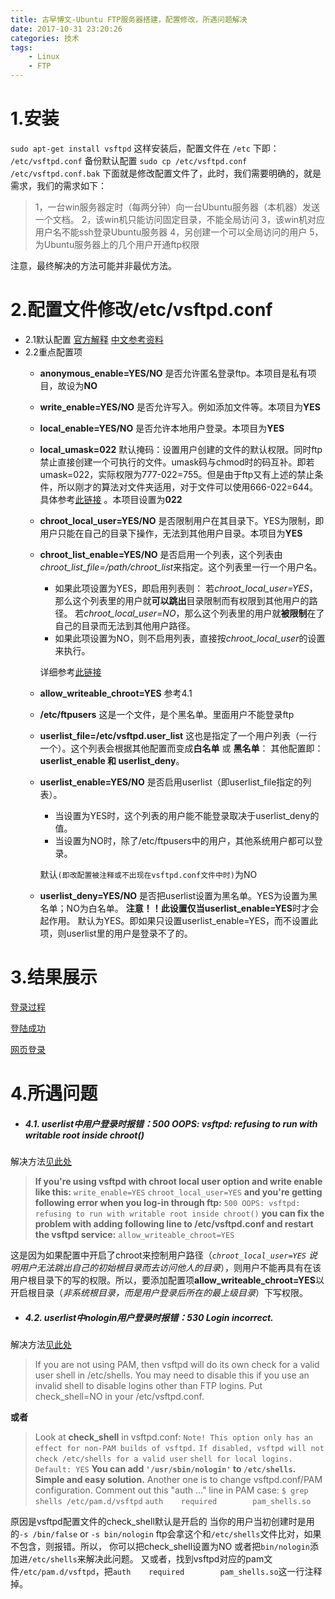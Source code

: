 ```yaml
---
title: 古早博文-Ubuntu FTP服务器搭建，配置修改，所遇问题解决
date: 2017-10-31 23:20:26
categories: 技术
tags:
    - Linux
    - FTP
---
```

# 1.安装
` sudo apt-get install vsftpd `
这样安装后，配置文件在 `/etc` 下即： `/etc/vsftpd.conf`
备份默认配置
`sudo cp /etc/vsftpd.conf /etc/vsftpd.conf.bak`
下面就是修改配置文件了，此时，我们需要明确的，就是需求，我们的需求如下：
>1，一台win服务器定时（每两分钟）向一台Ubuntu服务器（本机器）发送一个文档。
2，该win机只能访问固定目录，不能全局访问
3，该win机对应用户名不能ssh登录Ubuntu服务器
4，另创建一个可以全局访问的用户
5，为Ubuntu服务器上的几个用户开通ftp权限

注意，最终解决的方法可能并非最优方法。

# 2.配置文件修改/etc/vsftpd.conf
- 2.1默认配置
[官方解释](https://security.appspot.com/vsftpd/vsftpd_conf.html)
[中文参考资料](http://os.51cto.com/art/201008/221842_all.htm)
- 2.2重点配置项
  - **anonymous_enable=YES/NO**
是否允许匿名登录ftp。本项目是私有项目，故设为**NO**
  - **write_enable=YES/NO**
是否允许写入。例如添加文件等。本项目为**YES**
  - **local_enable=YES/NO**
是否允许本地用户登录。本项目为**YES**
  - **local_umask=022**
默认掩码：设置用户创建的文件的默认权限。同时ftp禁止直接创建一个可执行的文件。umask码与chmod时的码互补。即若umask=022，实际权限为777-022=755。但是由于ftp又有上述的禁止条件，所以刚才的算法对文件夹适用，对于文件可以使用666-022=644。具体参考[此链接](http://blog.sina.com.cn/s/blog_49fd52cf0100nekk.html) 。本项目设置为**022**
  - **chroot_local_user=YES/NO**
是否限制用户在其目录下。YES为限制，即用户只能在自己的目录下操作，无法到其他用户目录。本项目为**YES**
  - **chroot_list_enable=YES/NO**
是否启用一个列表，这个列表由*chroot_list_file=/path/chroot_list*来指定。这个列表里一行一个用户名。
    - 如果此项设置为YES，即启用列表则：
若*chroot_local_user=YES*，那么这个列表里的用户就**可以跳出**目录限制而有权限到其他用户的路径。
若*chroot_local_user=NO*，那么这个列表里的用户就**被限制**在了自己的目录而无法到其他用户路径。
    - 如果此项设置为NO，则不启用列表，直接按*chroot_local_user*的设置来执行。

    详细参考[此链接](http://blog.csdn.net/bluishglc/article/details/42398811)

  - **allow_writeable_chroot=YES**
参考4.1
  - **/etc/ftpusers** 
这是一个文件，是个黑名单。里面用户不能登录ftp
   - **userlist_file=/etc/vsftpd.user_list**
这也是指定了一个用户列表（一行一个）。这个列表会根据其他配置而变成**白名单** 或 **黑名单**：
其他配置即：**userlist_enable 和 userlist_deny**。
  - **userlist_enable=YES/NO**
是否启用userlist（即userlist_file指定的列表）。
    - 当设置为YES时，这个列表的用户能不能登录取决于userlist_deny的值。
    - 当设置为NO时，除了/etc/ftpusers中的用户，其他系统用户都可以登录。

    默认`(即改配置被注释或不出现在vsftpd.conf文件中时)`为NO
  - **userlist_deny=YES/NO**
是否把userlist设置为黑名单。YES为设置为黑名单；NO为白名单。
**注意！！**此设置仅当**userlist_enable=YES**时才会起作用。
默认为YES。即如果只设置userlist_enable=YES，而不设置此项，则userlist里的用户是登录不了的。


# 3.结果展示
[登录过程](http://upload-images.jianshu.io/upload_images/3376541-f15abfe0213f6d45.png?imageMogr2/auto-orient/strip%7CimageView2/2/w/1240)

[登陆成功](http://upload-images.jianshu.io/upload_images/3376541-7714ebc9ca5cadb1.png?imageMogr2/auto-orient/strip%7CimageView2/2/w/1240)

[网页登录](http://upload-images.jianshu.io/upload_images/3376541-2063cf64d6e1f47a.png?imageMogr2/auto-orient/strip%7CimageView2/2/w/1240)

# 4.所遇问题
- ##### 4.1. userlist中用户登录时报错：500 OOPS: vsftpd: refusing to run with writable root inside chroot()
解决方法[见此处](https://linux-tips.com/t/500-oops-vsftpd-refusing-to-run-with-writable-root-inside-chroot/249)
>**If you're using vsftpd with chroot local user option and write enable like this:**
`write_enable=YES`
`chroot_local_user=YES`
**and you're getting following error when you log-in through ftp:**
`500 OOPS: vsftpd: refusing to run with writable root inside chroot()`
**you can fix the problem with adding following line to /etc/vsftpd.conf and restart the vsftpd service:**
`allow_writeable_chroot=YES`

这是因为如果配置中开启了chroot来控制用户路径（*`chroot_local_user=YES` 说明用户无法跳出自己的初始根目录而去访问他人的目录*），则用户不能再具有在该用户根目录下的写的权限。所以，要添加配置项**allow_writeable_chroot=YES**以开启根目录（*非系统根目录，而是用户登录后所在的最上级目录*）下写权限。

- ##### 4.2. userlist中nologin用户登录时报错：530 Login incorrect.
解决方法[见此处](https://serverfault.com/questions/358324/ftp-doesnt-allow-usr-sbin-nologin-user)
>If you are not using PAM, then vsftpd will do its own check for a valid
user shell in /etc/shells. You may need to disable this if you use an invalid
shell to disable logins other than FTP logins. Put check_shell=NO in your
/etc/vsftpd.conf.

**或者**
>Look at **check_shell** in vsftpd.conf:
`Note! This option only has an effect for non-PAM builds of vsftpd.`
`If disabled, vsftpd will not check /etc/shells for a valid user`
`shell for local logins.`
`Default: YES`
**You can add `'/usr/sbin/nologin'` to `/etc/shells`. Simple and easy solution.**
Another one is to change vsftpd.conf/PAM configuration.
Comment out this "auth ..." line in PAM case:
`$ grep shells /etc/pam.d/vsftpd`
`auth    required        pam_shells.so`

原因是vsftpd配置文件的check_shell默认是开启的
当你的用户当初创建时是用的`-s /bin/false` or `-s bin/nologin`
ftp会拿这个和`/etc/shells`文件比对，如果不包含，则报错。所以，
你可以把check_shell设置为NO
或者把`bin/nologin`添加进`/etc/shells`来解决此问题。
又或者，找到vsftpd对应的pam文件`/etc/pam.d/vsftpd`，把`auth    required        pam_shells.so`这一行注释掉。
